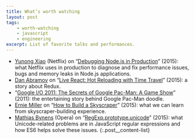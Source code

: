 ```yaml
---
title: What’s worth watching
layout: post
tags:
    - worth-watching
    - javascript
    - engineering
excerpt: List of favorite talks and performances.
---
```


- [Yunong Xiao](https://twitter.com/yunongx) (Netflix) on “[Debugging Node.js in Production](https://youtu.be/O1YP8QP9gLA)” (2015): what Netflix uses in production to diagnose and fix performance issues, bugs and memory leaks in Node.js applications.
- [Dan Abramov](https://twitter.com/dan_abramov) on “[Live React: Hot Reloading with Time Travel](https://youtu.be/xsSnOQynTHs)” (2015): a story about Redux.
- “[Google I/O 2011: The Secrets of Google Pac-Man: A Game Show](https://youtu.be/ttavBa4giPc)” (2011): the entertaining story behind Google Pac-Man doodle.
- [Ernie Miller](https://twitter.com/erniemiller) on “[How to Build a Skyscraper](https://youtu.be/7MeBuDLbF98)” (2015): what we can learn from skyscraper-building experience.
- [Mathias Bynens](https://twitter.com/mathias) (Opera) on “[RegExp.prototype.unicode](https://youtu.be/0Bj4etSa84c)” (2015): what Unicode-related problems are in JavaScript regular expressions and how ES6 helps solve these issues.
{:.post__content-list}
